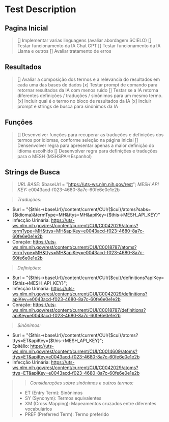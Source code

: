# Test Description
## Pagina Inicial
> [] Implementar varias linguagens (avaliar abordagem SCIELO)
> [] Testar funcionamento da IA Chat GPT
> [] Testar funcionamento da IA Llama e outros
> [] Avaliar tratamento de erros

## Resultados
> [] Avaliar a composição dos termos e a relevancia do resultados em cada uma das bases de dados
> [x] Testar prompt de comando para retornar resultados da IA com menos ruído
> [] Testar se a IA retorna diferentes definições / traduções / sinônimos para um mesmo termo.
> [x] Incluir qual é o termo no bloco de resultados da IA
> [x] Incluir prompt e strings de busca para sinônimos da IA

## Funções 
> [] Desenvolver funções para recuperar as traduções e definições dos termos por idiomas, conforme seleção na página inicial
> [] Densenvolver regra para apresentar apenas a maior definição do idioma escolhido
> [] Desenvolver regra para definições e traduções para o MESH (MSHSPA=>Espanhol)

## Strings de Busca
> *URL BASE:* $baseUrl = "https://uts-ws.nlm.nih.gov/rest";
> *MESH API KEY:* e0043acd-f023-4680-8a7c-60fe6e0e1e2b

> *Traduções:*
* $url = "{$this->baseUrl}/content/current/CUI/{$cui}/atoms?sabs={$idioma}&termType=MH&ttys=MH&apiKey={$this->MESH_API_KEY}"
* Infecção Urinária: https://uts-ws.nlm.nih.gov/rest/content/current/CUI/C0042029/atoms?termType=MH&ttys=MH&apiKey=e0043acd-f023-4680-8a7c-60fe6e0e1e2b
* Coração: https://uts-ws.nlm.nih.gov/rest/content/current/CUI/C0018787/atoms?termType=MH&ttys=MH&apiKey=e0043acd-f023-4680-8a7c-60fe6e0e1e2b

> *Definições:* 
* $url = "{$this->baseUrl}/content/current/CUI/{$cui}/definitions?apiKey={$this->MESH_API_KEY}";
* Infecção Urinária: https://uts-ws.nlm.nih.gov/rest/content/current/CUI/C0042029/definitions?apiKey=e0043acd-f023-4680-8a7c-60fe6e0e1e2b
* Coração: https://uts-ws.nlm.nih.gov/rest/content/current/CUI/C0018787/definitions?apiKey=e0043acd-f023-4680-8a7c-60fe6e0e1e2b

> *Sinônimos:* 
* $url = "{$this->baseUrl}/content/current/CUI/{$cui}/atoms?ttys=ET&apiKey={$this->MESH_API_KEY}";
* Epitélio: https://uts-ws.nlm.nih.gov/rest/content/current/CUI/C0014609/atoms?ttys=ET&apiKey=e0043acd-f023-4680-8a7c-60fe6e0e1e2b
* Infecção Urinária: https://uts-ws.nlm.nih.gov/rest/content/current/CUI/C0042029/atoms?ttys=ET&apiKey=e0043acd-f023-4680-8a7c-60fe6e0e1e2b

>> *Considerações sobre sinônimos e outros termos:*
>* ET (Entry Term): Sinônimos
>* SY (Synonym): Termos equivalentes
>* XM (Cross Mapping): Mapeamentos cruzados entre diferentes vocabulários
>* PREF (Preferred Term): Termo preferido


